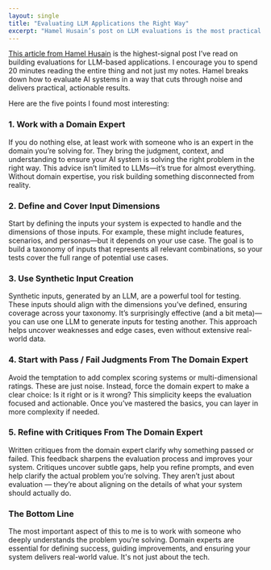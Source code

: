 ```yaml
---
layout: single
title: "Evaluating LLM Applications the Right Way"
excerpt: "Hamel Husain’s post on LLM evaluations is the most practical guide I’ve seen. The key takeaway? Work with a domain expert — they define success, refine inputs, and keep your system grounded in reality. Everything else, from synthetic inputs to structured feedback, is built on that foundation."
---
```


[This article from Hamel Husain](https://hamel.dev/blog/posts/llm-judge/) is the highest-signal post I’ve read on building evaluations for LLM-based applications. I encourage you to spend 20 minutes reading the entire thing and not just my notes. Hamel breaks down how to evaluate AI systems in a way that cuts through noise and delivers practical, actionable results.

Here are the five points I found most interesting:

### 1. Work with a Domain Expert  
If you do nothing else, at least work with someone who is an expert in the domain you’re solving for. They bring the judgment, context, and understanding to ensure your AI system is solving the right problem in the right way. This advice isn’t limited to LLMs—it’s true for almost everything. Without domain expertise, you risk building something disconnected from reality.

### 2. Define and Cover Input Dimensions  
Start by defining the inputs your system is expected to handle and the dimensions of those inputs. For example, these might include features, scenarios, and personas—but it depends on your use case. The goal is to build a taxonomy of inputs that represents all relevant combinations, so your tests cover the full range of potential use cases.

### 3. Use Synthetic Input Creation
Synthetic inputs, generated by an LLM, are a powerful tool for testing. These inputs should align with the dimensions you’ve defined, ensuring coverage across your taxonomy. It’s surprisingly effective (and a bit meta)—you can use one LLM to generate inputs for testing another. This approach helps uncover weaknesses and edge cases, even without extensive real-world data.

### 4. Start with Pass / Fail Judgments From The Domain Expert
Avoid the temptation to add complex scoring systems or multi-dimensional ratings. These are just noise. Instead, force the domain expert to make a clear choice: Is it right or is it wrong? This simplicity keeps the evaluation focused and actionable. Once you’ve mastered the basics, you can layer in more complexity if needed.

### 5. Refine with Critiques From The Domain Expert 
Written critiques from the domain expert clarify why something passed or failed. This feedback sharpens the evaluation process and improves your system. Critiques uncover subtle gaps, help you refine prompts, and even help clarify the actual problem you’re solving. They aren’t just about evaluation — they’re about aligning on the details of what your system should actually do.

### The Bottom Line  
The most important aspect of this to me is to work with someone who deeply understands the problem you’re solving. Domain experts are essential for defining success, guiding improvements, and ensuring your system delivers real-world value. It's not just about the tech.
